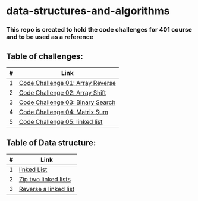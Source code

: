 # data-structures-and-algorithms

### This repo is created to hold the code challenges for 401 course and to be used as a reference

## Table of challenges:

\# |  Link 
--------- | ------------- 
 1 | [Code Challenge 01: Array Reverse](https://github.com/abdallahsafi-401-advanced-javascript/data-structures-and-algorithms/tree/master/challenges/arrayReverse) 
 2 | [Code Challenge 02: Array Shift](https://github.com/abdallahsafi-401-advanced-javascript/data-structures-and-algorithms/tree/master/challenges/arrayShift) 
 3 | [Code Challenge 03: Binary Search](https://github.com/abdallahsafi-401-advanced-javascript/data-structures-and-algorithms/tree/master/challenges/arrayBinarySearch) 
 4 | [Code Challenge 04: Matrix Sum](https://github.com/abdallahsafi-401-advanced-javascript/data-structures-and-algorithms/tree/master/challenges/matrixSum)
 5 | [Code Challenge 05: linked list](https://github.com/abdallahsafi-401-advanced-javascript/data-structures-and-algorithms/tree/master/challenges/linkedList) 

 ## Table of Data structure:

\# |  Link 
--------- | ------------- 
 1 | [linked List](https://github.com/abdallahsafi-401-advanced-javascript/data-structures-and-algorithms/tree/master/Data-Structures/linkedList) 
 2 | [Zip two linked lists](https://github.com/abdallahsafi-401-advanced-javascript/data-structures-and-algorithms/tree/master/Data-Structures/llZip) 
 3 | [Reverse a linked list](https://github.com/abdallahsafi-401-advanced-javascript/data-structures-and-algorithms/tree/master/Data-Structures/reverseLinkedList) 
 